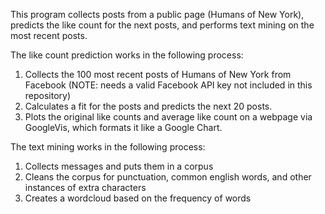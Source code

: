 This program collects posts from a public page (Humans of New York), predicts the like count for the next posts, and performs text mining on the most recent posts.

The like count prediction works in the following process:
1) Collects the 100 most recent posts of Humans of New York from Facebook (NOTE: needs a valid Facebook API key not included in this repository)
2) Calculates a fit for the posts and predicts the next 20 posts.
3) Plots the original like counts and average like count on a webpage via GoogleVis, which formats it like a Google Chart.

The text mining works in the following process:
1) Collects messages and puts them in a corpus
2) Cleans the corpus for punctuation, common english words, and other instances of extra characters
3) Creates a wordcloud based on the frequency of words
